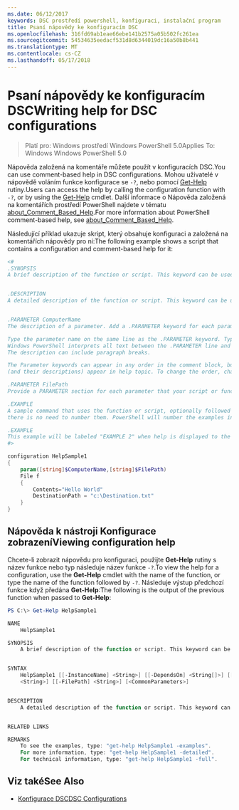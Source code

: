```yaml
---
ms.date: 06/12/2017
keywords: DSC prostředí powershell, konfiguraci, instalační program
title: Psaní nápovědy ke konfiguracím DSC
ms.openlocfilehash: 316fd69ab1eae66ebe141b2575a05b502fc261ea
ms.sourcegitcommit: 54534635eedacf531d8d6344019dc16a50b8b441
ms.translationtype: MT
ms.contentlocale: cs-CZ
ms.lasthandoff: 05/17/2018
---
```

# <a name="writing-help-for-dsc-configurations"></a><span data-ttu-id="0b442-103">Psaní nápovědy ke konfiguracím DSC</span><span class="sxs-lookup"><span data-stu-id="0b442-103">Writing help for DSC configurations</span></span>

><span data-ttu-id="0b442-104">Platí pro: Windows prostředí Windows PowerShell 5.0</span><span class="sxs-lookup"><span data-stu-id="0b442-104">Applies To: Windows Windows PowerShell 5.0</span></span>

<span data-ttu-id="0b442-105">Nápověda založená na komentáře můžete použít v konfiguracích DSC.</span><span class="sxs-lookup"><span data-stu-id="0b442-105">You can use comment-based help in DSC configurations.</span></span> <span data-ttu-id="0b442-106">Mohou uživatelé v nápovědě voláním funkce konfigurace se `-?`, nebo pomocí [Get-Help](https://technet.microsoft.com/library/hh849696.aspx) rutiny.</span><span class="sxs-lookup"><span data-stu-id="0b442-106">Users can access the help by calling the configuration function with `-?`, or by using the [Get-Help](https://technet.microsoft.com/library/hh849696.aspx) cmdlet.</span></span> <span data-ttu-id="0b442-107">Další informace o Nápověda založená na komentářích prostředí PowerShell najdete v tématu [about_Comment_Based_Help](https://technet.microsoft.com/library/hh847834.aspx).</span><span class="sxs-lookup"><span data-stu-id="0b442-107">For more information about PowerShell comment-based help, see [about_Comment_Based_Help](https://technet.microsoft.com/library/hh847834.aspx).</span></span>

<span data-ttu-id="0b442-108">Následující příklad ukazuje skript, který obsahuje konfiguraci a založená na komentářích nápovědy pro ni:</span><span class="sxs-lookup"><span data-stu-id="0b442-108">The following example shows a script that contains a configuration and comment-based help for it:</span></span>

```powershell
<#
.SYNOPSIS
A brief description of the function or script. This keyword can be used only once for each configuration.


.DESCRIPTION
A detailed description of the function or script. This keyword can be used only once for each configuration.


.PARAMETER ComputerName
The description of a parameter. Add a .PARAMETER keyword for each parameter in the function or script syntax.

Type the parameter name on the same line as the .PARAMETER keyword. Type the parameter description on the lines following the .PARAMETER keyword.
Windows PowerShell interprets all text between the .PARAMETER line and the next keyword or the end of the comment block as part of the parameter description.
The description can include paragraph breaks.

The Parameter keywords can appear in any order in the comment block, but the function or script syntax determines the order in which the parameters
(and their descriptions) appear in help topic. To change the order, change the syntax.

.PARAMETER FilePath
Provide a PARAMETER section for each parameter that your script or function accepts.

.EXAMPLE
A sample command that uses the function or script, optionally followed by sample output and a description. Repeat this keyword for each example. If you have multiple examples,
there is no need to number them. PowerShell will number the examples in help text.

.EXAMPLE
This example will be labeled "EXAMPLE 2" when help is displayed to the user.
#>

configuration HelpSample1
{
    param([string]$ComputerName,[string]$FilePath)
    File f
    {
        Contents="Hello World"
        DestinationPath = "c:\Destination.txt"
    }
}
```

## <a name="viewing-configuration-help"></a><span data-ttu-id="0b442-109">Nápověda k nástroji Konfigurace zobrazení</span><span class="sxs-lookup"><span data-stu-id="0b442-109">Viewing configuration help</span></span>

<span data-ttu-id="0b442-110">Chcete-li zobrazit nápovědu pro konfiguraci, použijte **Get-Help** rutiny s název funkce nebo typ následuje název funkce `-?`.</span><span class="sxs-lookup"><span data-stu-id="0b442-110">To view the help for a configuration, use the **Get-Help** cmdlet with the name of the function, or type the name of the function followed by `-?`.</span></span> <span data-ttu-id="0b442-111">Následuje výstup předchozí funkce když předána **Get-Help**:</span><span class="sxs-lookup"><span data-stu-id="0b442-111">The following is the output of the previous function when passed to **Get-Help**:</span></span>

```powershell
PS C:\> Get-Help HelpSample1

NAME
    HelpSample1

SYNOPSIS
    A brief description of the function or script. This keyword can be used only once for each configuration.


SYNTAX
    HelpSample1 [[-InstanceName] <String>] [[-DependsOn] <String[]>] [[-OutputPath] <String>] [[-ConfigurationData] <Hashtable>] [[-ComputerName]
    <String>] [[-FilePath] <String>] [<CommonParameters>]


DESCRIPTION
    A detailed description of the function or script. This keyword can be used only once for each configuration.


RELATED LINKS

REMARKS
    To see the examples, type: "get-help HelpSample1 -examples".
    For more information, type: "get-help HelpSample1 -detailed".
    For technical information, type: "get-help HelpSample1 -full".
```

## <a name="see-also"></a><span data-ttu-id="0b442-112">Viz také</span><span class="sxs-lookup"><span data-stu-id="0b442-112">See Also</span></span>
* [<span data-ttu-id="0b442-113">Konfigurace DSC</span><span class="sxs-lookup"><span data-stu-id="0b442-113">DSC Configurations</span></span>](configurations.md)